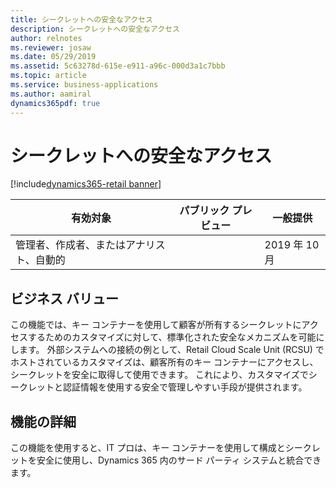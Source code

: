 ```yaml
---
title: シークレットへの安全なアクセス
description: シークレットへの安全なアクセス
author: relnotes
ms.reviewer: josaw
ms.date: 05/29/2019
ms.assetid: 5c63278d-615e-e911-a96c-000d3a1c7bbb
ms.topic: article
ms.service: business-applications
ms.author: aamiral
dynamics365pdf: true
---
```

# シークレットへの安全なアクセス
[!include[dynamics365-retail banner](../includes/dynamics365-retail.md)]

| 有効対象    |  パブリック プレビュー | 一般提供 | 
| ---------- | ---------- |---------- |
|管理者、作成者、またはアナリスト、自動的|| 2019 年 10 月|


## ビジネス バリュー
<!-- bv start -->
この機能では、キー コンテナーを使用して顧客が所有するシークレットにアクセスするためのカスタマイズに対して、標準化された安全なメカニズムを可能にします。 外部システムへの接続の例として、Retail Cloud Scale Unit (RCSU) でホストされているカスタマイズは、顧客所有のキー コンテナーにアクセスし、シークレットを安全に取得して使用できます。 これにより、カスタマイズでシークレットと認証情報を使用する安全で管理しやすい手段が提供されます。
<!-- bv end -->



## 機能の詳細
<!--feature detail start -->
この機能を使用すると、IT プロは、キー コンテナーを使用して構成とシークレットを安全に使用し、Dynamics 365 内のサード パーティ システムと統合できます。
<!--feature detail end -->











